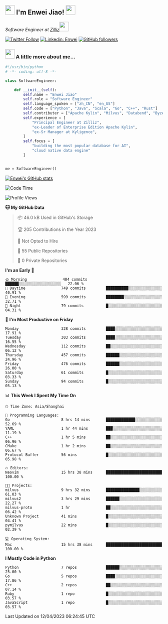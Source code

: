 <h2><img src="https://emojis.slackmojis.com/emojis/images/1531849430/4246/blob-sunglasses.gif?1531849430" width="30"/> I'm  Enwei Jiao! <img src="https://media.giphy.com/media/juBt25nT1KGys/giphy.gif" width=30> </h2>
<!-- <img align='right' src="https://media.giphy.com/media/M9gbBd9nbDrOTu1Mqx/giphy.gif" width="230"> -->
<p><em>Software Engineer at <a href="https://zilliz.com/">Zilliz</a><img src="https://media.giphy.com/media/WUlplcMpOCEmTGBtBW/giphy.gif" width="30"></em></p>

[![Twitter Follow](https://img.shields.io/twitter/follow/misteranmol?label=Follow)](https://twitter.com/intent/follow?screen_name=EnweiJiao)
[![Linkedin: Enwei](https://img.shields.io/badge/-enwei-blue?style=&logo=Linkedin&logoColor=white&link=https://www.linkedin.com/in/enwei-jiao-41192a97)](https://www.linkedin.com/in/enwei-jiao-41192a97/)
[![GitHub followers](https://img.shields.io/github/followers/jiaoew1991?label=Follow&style=social)](https://github.com/jiaoew1991)


### <img src="https://media.giphy.com/media/VgCDAzcKvsR6OM0uWg/giphy.gif" width="30"> A little more about me...  

```python
#!/usr/bin/python
# -*- coding: utf-8 -*-

class SoftwareEngineer:

    def __init__(self):
        self.name = "Enwei Jiao"
        self.role = "Software Engineer"
        self.language_spoken = ["zh_CN", "en_US"]
        self.code = ["Python", "Java", "Scala", "Go", "C++", "Rust"]
        self.contributer = ["Apache Kylin", "Milvus", "Databend", "Byzer-Lang"]
        self.experience = [
            "Principal Engineer at Zilliz",
            "ex-Leader of Enterprise Edition Apache Kylin",
            "ex-Sr Manager at Kyligence",
        ]
        self.focus = [
            "building the most popular database for AI",
            "cloud native data engine"
        ]


me = SoftwareEngineer()
```

[![Enwei's GitHub stats](https://github-readme-stats.vercel.app/api?username=jiaoew1991&count_private=true&show_icons=true)](https://github.com/jiaoew1991/jiaoew1991)

<!-- [![Top Langs](https://github-readme-stats.vercel.app/api/top-langs/?username=jiaoew1991&layout=compact)](https://github.com/jiaoew1991/jiaoew1991) -->

<!--START_SECTION:waka-->
![Code Time](http://img.shields.io/badge/Code%20Time-624%20hrs%2050%20mins-blue)

![Profile Views](http://img.shields.io/badge/Profile%20Views-0-blue)

**🐱 My GitHub Data** 

> 📦 46.0 kB Used in GitHub's Storage 
 > 
> 🏆 205 Contributions in the Year 2023
 > 
> 🚫 Not Opted to Hire
 > 
> 📜 55 Public Repositories 
 > 
> 🔑 0 Private Repositories 
 > 
**I'm an Early 🐤** 

```text
🌞 Morning                404 commits         ██████░░░░░░░░░░░░░░░░░░░   22.06 % 
🌆 Daytime                749 commits         ██████████░░░░░░░░░░░░░░░   40.91 % 
🌃 Evening                599 commits         ████████░░░░░░░░░░░░░░░░░   32.71 % 
🌙 Night                  79 commits          █░░░░░░░░░░░░░░░░░░░░░░░░   04.31 % 
```
📅 **I'm Most Productive on Friday** 

```text
Monday                   328 commits         ████░░░░░░░░░░░░░░░░░░░░░   17.91 % 
Tuesday                  303 commits         ████░░░░░░░░░░░░░░░░░░░░░   16.55 % 
Wednesday                112 commits         ██░░░░░░░░░░░░░░░░░░░░░░░   06.12 % 
Thursday                 457 commits         ██████░░░░░░░░░░░░░░░░░░░   24.96 % 
Friday                   476 commits         ██████░░░░░░░░░░░░░░░░░░░   26.00 % 
Saturday                 61 commits          █░░░░░░░░░░░░░░░░░░░░░░░░   03.33 % 
Sunday                   94 commits          █░░░░░░░░░░░░░░░░░░░░░░░░   05.13 % 
```


📊 **This Week I Spent My Time On** 

```text
🕑︎ Time Zone: Asia/Shanghai

💬 Programming Languages: 
Go                       8 hrs 14 mins       █████████████░░░░░░░░░░░░   52.69 % 
YAML                     1 hr 44 mins        ███░░░░░░░░░░░░░░░░░░░░░░   11.19 % 
C++                      1 hr 5 mins         ██░░░░░░░░░░░░░░░░░░░░░░░   06.96 % 
CMake                    1 hr 2 mins         ██░░░░░░░░░░░░░░░░░░░░░░░   06.67 % 
Protocol Buffer          56 mins             █░░░░░░░░░░░░░░░░░░░░░░░░   05.98 % 

🔥 Editors: 
Neovim                   15 hrs 38 mins      █████████████████████████   100.00 % 

🐱‍💻 Projects: 
milvus                   9 hrs 32 mins       ███████████████░░░░░░░░░░   61.03 % 
milvus2                  3 hrs 29 mins       ██████░░░░░░░░░░░░░░░░░░░   22.27 % 
milvus-proto             1 hr                ██░░░░░░░░░░░░░░░░░░░░░░░   06.42 % 
Unknown Project          41 mins             █░░░░░░░░░░░░░░░░░░░░░░░░   04.41 % 
pymilvus                 22 mins             █░░░░░░░░░░░░░░░░░░░░░░░░   02.39 % 

💻 Operating System: 
Mac                      15 hrs 38 mins      █████████████████████████   100.00 % 
```

**I Mostly Code in Python** 

```text
Python                   7 repos             ██████░░░░░░░░░░░░░░░░░░░   25.00 % 
Go                       5 repos             ████░░░░░░░░░░░░░░░░░░░░░   17.86 % 
C++                      2 repos             ██░░░░░░░░░░░░░░░░░░░░░░░   07.14 % 
Ruby                     1 repo              █░░░░░░░░░░░░░░░░░░░░░░░░   03.57 % 
JavaScript               1 repo              █░░░░░░░░░░░░░░░░░░░░░░░░   03.57 % 
```




 Last Updated on 12/04/2023 06:24:45 UTC
<!--END_SECTION:waka-->
